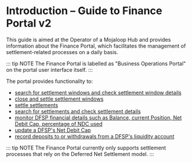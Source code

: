 # Introduction – Guide to Finance Portal v2

This guide is aimed at the Operator of a Mojaloop Hub and provides information about the Finance Portal, which facilitates the management of settlement-related processes on a daily basis.

::: tip NOTE
The Finance Portal is labelled as "Business Operations Portal" on the portal user interface itself.
:::

The portal provides functionality to:

* [search for settlement windows and check settlement window details](managing-windows.md)
* [close and settle settlement windows](settling.md)
* [settle settlements](settling.md)
* [search for settlements and check settlement details](checking-settlement-details.md)
* [monitor DFSP financial details such as Balance, current Position, Net Debit Cap, percentage of NDC used](monitoring-dfsp-financial-details.md)
* [update a DFSP's Net Debit Cap](updating-ndc.md)
* [record deposits to or withdrawals from a DFSP's liquidity account](recording-funds-in-out.md)

::: tip NOTE
The Finance Portal currently only supports settlement processes that rely on the Deferred Net Settlement model.
:::